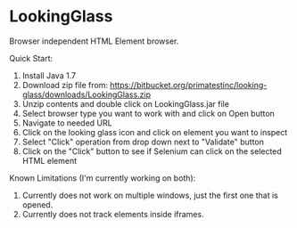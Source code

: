 LookingGlass
============

Browser independent HTML Element browser.

Quick Start:

1. Install Java 1.7
2. Download zip file from:  https://bitbucket.org/primatestinc/looking-glass/downloads/LookingGlass.zip
3. Unzip contents and double click on LookingGlass.jar file
4. Select browser type you want to work with and click on Open button
5. Navigate to needed URL
6. Click on the looking glass icon and click on element you want to inspect
7. Select "Click" operation from drop down next to "Validate" button
8. Click on the "Click" button to see if Selenium can click on the selected HTML element

Known Limitations (I'm currently working on both):

1. Currently does not work on multiple windows, just the first one that is opened.
2. Currently does not track elements inside iframes.

